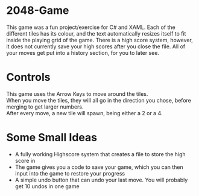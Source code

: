 # 2048-Game
This game was a fun project/exercise for C# and XAML. 
Each of the different tiles has its colour, and the text automatically resizes itself to fit inside the playing grid of the game. 
There is a high score system, however, it does not currently save your high scores after you close the file. 
All of your moves get put into a history section, for you to later see.
# Controls
This game uses the Arrow Keys to move around the tiles. <br> When you move the tiles, they will all go in the direction you chose, before merging to get larger numbers.
 <br> After every move, a new tile will spawn, being either a 2 or a 4.
# Some Small Ideas
- A fully working Highscore system that creates a file to store the high score in <br>
- The game gives you a code to save your game, which you can then input into the game to restore your progress <br>
- A simple undo button that can undo your last move. You will probably get 10 undos in one game

